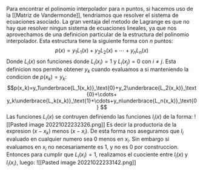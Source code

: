 Para encontrar el polinomio interpolador para n puntos, si hacemos uso de la [[Matriz de Vandermonde]], tendriamos que resolver el sistema de ecuaciones asociado. La gran ventaja del metodo de Lagrange es que no hay que resolver ningun sistema de ecuaciones lineales, ya que nos aprovechamos de una definicion particular de la estructura del polinomio interpolador.
Esta estructura tiene la siguiente forma con $n$ puntos:$$p(x)=y_1L_1(x)+y_2L_2(x)+\cdots+ y_nL_n(x)$$
Donde $L_i(x)$ son funciones donde $L_i(x_i)=1$ y $L_i(x_j)=0$ con $i\neq j$. Esta definicion nos permite obtener $y_k$ cuando evaluamos a si manteniendo la condicion de $p(x_k) = y_k$:$$p(x_k)=y_1\underbrace{L_1(x_k)}_\text{0}+y_2\underbrace{L_2(x_k)}_\text{0}+\cdots+ y_k\underbrace{L_k(x_k)}_\text{1}+\cdots+y_n\underbrace{L_n(x_k)}_\text{0}
$$
Las funciones $L_i(x)$ se contruyen definiendo las funciones $l_i(x)$ de la forma:
![[Pasted image 20221022232326.png]]
Es decir la productoria de la expresion $(x-x_k)$ menos $(x-x_i)$.
De esta forma nos aseguramos que $l_i$ evaluado en cualquier numero sea 0 menos en $x_i$.
Sin embargo si evaluamos en $x_i$ no necesariamente es $1$, y no es $0$ por construccion.
Entonces para cumplir que $L_i(x_i)=1$, realizamos el cuociente entre $l_i(x)$ y $l_i(x_i)$, luego:
![[Pasted image 20221022233142.png]]

